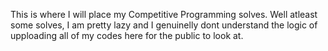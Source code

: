 This is where I will place my Competitive Programming solves.
Well atleast some solves, I am pretty lazy and I genuinelly dont understand the logic of upploading all of my codes here for the public to look at.
